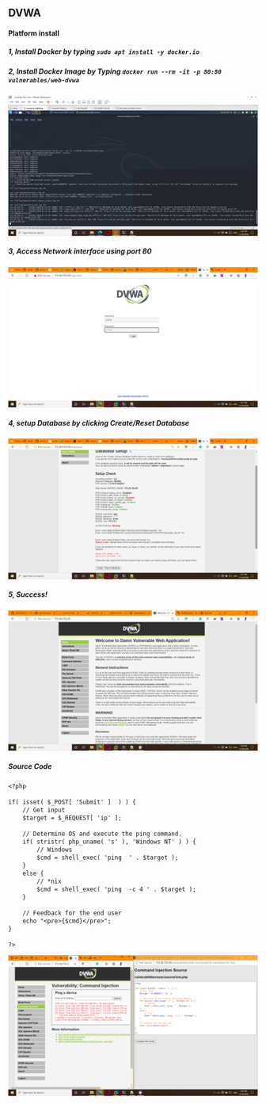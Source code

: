 ## DVWA

#### Platform install

##### 1, Install Docker by typing `sudo apt install -y docker.io`
##### 2, Install Docker Image by Typing `docker run --rm -it -p 80:80 vulnerables/web-dvwa`

![alt text](https://github.com/LunarstarPony/iPAS/blob/main/Class_Files/11_18_2020/1.png?raw=true)

##### 3, Access Network interface using port 80 

![alt text](https://github.com/LunarstarPony/iPAS/blob/main/Class_Files/11_18_2020/2.png?raw=true)

##### 4, setup Database by clicking Create/Reset Database

![alt text](https://github.com/LunarstarPony/iPAS/blob/main/Class_Files/11_18_2020/3.png?raw=true)

##### 5, Success! 

![alt text](https://github.com/LunarstarPony/iPAS/blob/main/Class_Files/11_18_2020/4.png?raw=true)

##### Source Code
```
<?php

if( isset( $_POST[ 'Submit' ]  ) ) {
    // Get input
    $target = $_REQUEST[ 'ip' ];

    // Determine OS and execute the ping command.
    if( stristr( php_uname( 's' ), 'Windows NT' ) ) {
        // Windows
        $cmd = shell_exec( 'ping  ' . $target );
    }
    else {
        // *nix
        $cmd = shell_exec( 'ping  -c 4 ' . $target );
    }

    // Feedback for the end user
    echo "<pre>{$cmd}</pre>";
}

?>
```

![alt text](https://github.com/LunarstarPony/iPAS/blob/main/Class_Files/11_18_2020/5.png?raw=true)